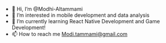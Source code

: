 - 👋 Hi, I’m @Modhi-Altammami
- 👀 I’m interested in mobile development and data analysis
- 🌱 I’m currently learning React Native Development and Game Development!
- 📫 How to reach me Modi.tammami@gmail.com

<!---
Modhi-Altammami/Modhi-Altammami is a ✨ special ✨ repository because its `README.md` (this file) appears on your GitHub profile.
You can click the Preview link to take a look at your changes.
--->
